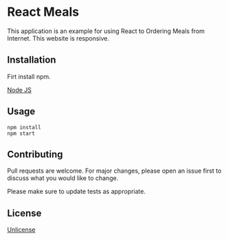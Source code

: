 # React Meals

This application is an example for using React to Ordering Meals from Internet. This website is responsive.

## Installation

Firt install npm. 

[Node JS](https://nodejs.org/en/download/)


## Usage

```windows
npm install
npm start
```

## Contributing
Pull requests are welcome. For major changes, please open an issue first to discuss what you would like to change.

Please make sure to update tests as appropriate.

## License
[Unlicense](https://choosealicense.com/licenses/unlicense/)
